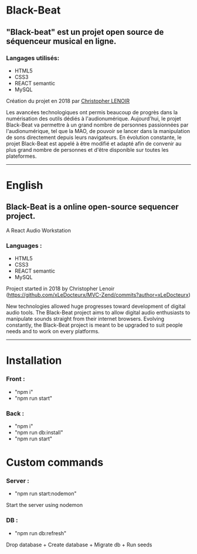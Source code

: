 # Black-Beat

## "Black-beat" est un projet open source de séquenceur musical en ligne.

### Langages utilisés:
* HTML5
* CSS3
* REACT semantic
* MySQL

Création du projet en 2018 par [Christopher LENOIR](https://github.com/xLeDocteurx/MVC-Zend/commits?author=xLeDocteurx)

Les avancées technologiques ont permis beaucoup de progrès dans la numérisation des outils dédiés à l'audionumérique.
Aujourd'hui, le projet Black-Beat va permettre à un grand nombre de personnes passionnées par l'audionumérique, tel que la MAO, de pouvoir se lancer dans la manipulation de sons directement depuis leurs navigateurs.
En évolution constante, le projet Black-Beat est appelé à être modifié et adapté afin de convenir au plus grand nombre de personnes et d'être disponible sur toutes les plateformes.


************
# English

## Black-Beat is a online open-source sequencer project.
A React Audio Workstation

### Languages :
* HTML5
* CSS3
* REACT semantic
* MySQL

Project started in 2018 by Christopher Lenoir (https://github.com/xLeDocteurx/MVC-Zend/commits?author=xLeDocteurx)

New technologies allowed huge progresses toward development of digital audio tools.
The Black-Beat project aims to allow digital audio enthusiasts to manipulate sounds straight from their internet browsers.
Evolving constantly, the Black-Beat project is meant to be upgraded to suit people needs and to work on every platforms.

************
# Installation

### Front :
* "npm i"
* "npm run start"

### Back :
* "npm i"
* "npm run db:install"
* "npm run start"

# Custom commands

### Server :
* "npm run start:nodemon"

Start the server using nodemon

### DB :
* "npm run db:refresh"

Drop database + Create database + Migrate db + Run seeds